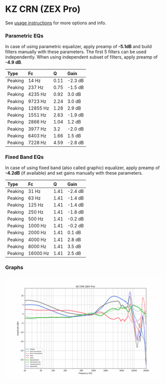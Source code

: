 # KZ CRN (ZEX Pro)
See [usage instructions](https://github.com/jaakkopasanen/AutoEq#usage) for more options and info.

### Parametric EQs
In case of using parametric equalizer, apply preamp of **-5.1dB** and build filters manually
with these parameters. The first 5 filters can be used independently.
When using independent subset of filters, apply preamp of **-4.9 dB**.

| Type    | Fc       |    Q | Gain    |
|:--------|:---------|:-----|:--------|
| Peaking | 14 Hz    | 0.11 | -2.3 dB |
| Peaking | 237 Hz   | 0.75 | -1.5 dB |
| Peaking | 4235 Hz  | 0.92 | 3.0 dB  |
| Peaking | 9723 Hz  | 2.24 | 3.0 dB  |
| Peaking | 12855 Hz | 1.28 | 2.9 dB  |
| Peaking | 1551 Hz  | 2.63 | -1.9 dB |
| Peaking | 2866 Hz  | 1.04 | 1.2 dB  |
| Peaking | 3977 Hz  | 3.2  | -2.0 dB |
| Peaking | 6403 Hz  | 1.66 | 1.5 dB  |
| Peaking | 7228 Hz  | 4.59 | -2.8 dB |

### Fixed Band EQs
In case of using fixed band (also called graphic) equalizer, apply preamp of **-4.2dB**
(if available) and set gains manually with these parameters.

| Type    | Fc       |    Q | Gain    |
|:--------|:---------|:-----|:--------|
| Peaking | 31 Hz    | 1.41 | -2.4 dB |
| Peaking | 63 Hz    | 1.41 | -1.4 dB |
| Peaking | 125 Hz   | 1.41 | -1.4 dB |
| Peaking | 250 Hz   | 1.41 | -1.8 dB |
| Peaking | 500 Hz   | 1.41 | -0.2 dB |
| Peaking | 1000 Hz  | 1.41 | -0.2 dB |
| Peaking | 2000 Hz  | 1.41 | 0.1 dB  |
| Peaking | 4000 Hz  | 1.41 | 2.8 dB  |
| Peaking | 8000 Hz  | 1.41 | 3.5 dB  |
| Peaking | 16000 Hz | 1.41 | 2.5 dB  |

### Graphs
![](./KZ%20CRN%20(ZEX%20Pro).png)